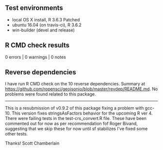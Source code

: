## Test environments

* local OS X install, R 3.6.3 Patched
* ubuntu 16.04 (on travis-ci), R 3.6.2
* win-builder (devel and release)

## R CMD check results

0 errors | 0 warnings | 0 notes

## Reverse dependencies

I have run R CMD check on the 10 reverse dependencies. Summary at <https://github.com/ropensci/geojsonio/blob/master/revdep/README.md>. No problems were found related to this package.

-------

This is a resubmission of v0.9.2 of this package fixing a problem with gcc-10.
This version fixes stringsAsFactors behavior for the upcoming R ver 4.
There were failing tests in the test-crs_convert.R file. These have been commented out for now as per recommendation fof Roger Bivand, suggesting that we skip these for now until sf stabilizes
I've fixed some other tests.

Thanks!
Scott Chamberlain
